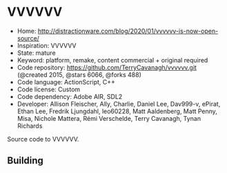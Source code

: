 # VVVVVV

- Home: http://distractionware.com/blog/2020/01/vvvvvv-is-now-open-source/
- Inspiration: VVVVVV
- State: mature
- Keyword: platform, remake, content commercial + original required
- Code repository: https://github.com/TerryCavanagh/vvvvvv.git (@created 2015, @stars 6066, @forks 488)
- Code language: ActionScript, C++
- Code license: Custom
- Code dependency: Adobe AIR, SDL2
- Developer: Allison Fleischer, Ally, Charlie, Daniel Lee, Dav999-v, ePirat, Ethan Lee, Fredrik Ljungdahl, leo60228, Matt Aaldenberg, Matt Penny, Misa, Nichole Mattera, Rémi Verschelde, Terry Cavanagh, Tynan Richards

Source code to VVVVVV.

## Building
